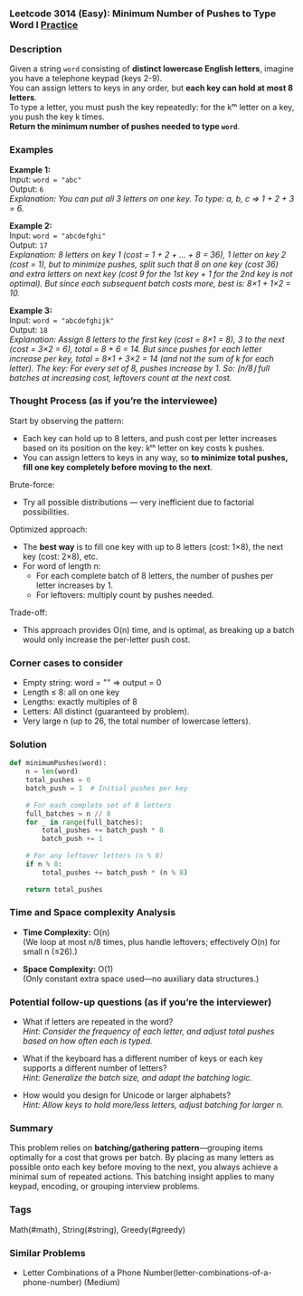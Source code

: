 ### Leetcode 3014 (Easy): Minimum Number of Pushes to Type Word I [Practice](https://leetcode.com/problems/minimum-number-of-pushes-to-type-word-i)

### Description  
Given a string `word` consisting of **distinct lowercase English letters**, imagine you have a telephone keypad (keys 2-9).  
You can assign letters to keys in any order, but **each key can hold at most 8 letters**.  
To type a letter, you must push the key repeatedly: for the kᵗʰ letter on a key, you push the key k times.  
**Return the minimum number of pushes needed to type `word`**.

### Examples  

**Example 1:**  
Input: `word = "abc"`  
Output: `6`  
*Explanation: You can put all 3 letters on one key. To type: a, b, c ⇒ 1 + 2 + 3 = 6.*

**Example 2:**  
Input: `word = "abcdefghi"`  
Output: `17`  
*Explanation: 8 letters on key 1 (cost = 1 + 2 + ... + 8 = 36), 1 letter on key 2 (cost = 1), but to minimize pushes, split such that 8 on one key (cost 36) and extra letters on next key (cost 9 for the 1st key + 1 for the 2nd key is not optimal). But since each subsequent batch costs more, best is: 8×1 + 1×2 = 10.*

**Example 3:**  
Input: `word = "abcdefghijk"`  
Output: `18`  
*Explanation: Assign 8 letters to the first key (cost = 8×1 = 8), 3 to the next (cost = 3×2 = 6), total = 8 + 6 = 14. But since pushes for each letter increase per key, total = 8×1 + 3×2 = 14 (and not the sum of k for each letter). The key: For every set of 8, pushes increase by 1. So: ⌊n/8⌋ full batches at increasing cost, leftovers count at the next cost.*

### Thought Process (as if you’re the interviewee)  
Start by observing the pattern:
- Each key can hold up to 8 letters, and push cost per letter increases based on its position on the key: kᵗʰ letter on key costs k pushes.
- You can assign letters to keys in any way, so **to minimize total pushes, fill one key completely before moving to the next**.

Brute-force:
- Try all possible distributions — very inefficient due to factorial possibilities.

Optimized approach:
- The **best way** is to fill one key with up to 8 letters (cost: 1×8), the next key (cost: 2×8), etc.
- For word of length n:
    - For each complete batch of 8 letters, the number of pushes per letter increases by 1.
    - For leftovers: multiply count by pushes needed.

Trade-off:
- This approach provides O(n) time, and is optimal, as breaking up a batch would only increase the per-letter push cost.

### Corner cases to consider  
- Empty string: word = "" ⇒ output = 0  
- Length ≤ 8: all on one key  
- Lengths: exactly multiples of 8  
- Letters: All distinct (guaranteed by problem).
- Very large n (up to 26, the total number of lowercase letters).

### Solution

```python
def minimumPushes(word):
    n = len(word)
    total_pushes = 0
    batch_push = 1  # Initial pushes per key
    
    # For each complete set of 8 letters
    full_batches = n // 8
    for _ in range(full_batches):
        total_pushes += batch_push * 8
        batch_push += 1
        
    # For any leftover letters (n % 8)
    if n % 8:
        total_pushes += batch_push * (n % 8)
    
    return total_pushes
```

### Time and Space complexity Analysis  

- **Time Complexity:** O(n)  
  (We loop at most n/8 times, plus handle leftovers; effectively O(n) for small n (≤26).)

- **Space Complexity:** O(1)  
  (Only constant extra space used—no auxiliary data structures.)

### Potential follow-up questions (as if you’re the interviewer)  

- What if letters are repeated in the word?  
  *Hint: Consider the frequency of each letter, and adjust total pushes based on how often each is typed.*

- What if the keyboard has a different number of keys or each key supports a different number of letters?  
  *Hint: Generalize the batch size, and adapt the batching logic.*

- How would you design for Unicode or larger alphabets?  
  *Hint: Allow keys to hold more/less letters, adjust batching for larger n.*

### Summary
This problem relies on **batching/gathering pattern**—grouping items optimally for a cost that grows per batch. By placing as many letters as possible onto each key before moving to the next, you always achieve a minimal sum of repeated actions. This batching insight applies to many keypad, encoding, or grouping interview problems.

### Tags
Math(#math), String(#string), Greedy(#greedy)

### Similar Problems
- Letter Combinations of a Phone Number(letter-combinations-of-a-phone-number) (Medium)